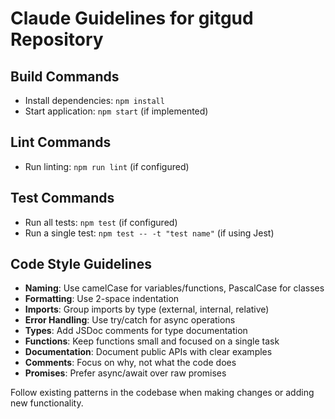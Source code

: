 # Claude Guidelines for gitgud Repository

## Build Commands
- Install dependencies: `npm install`
- Start application: `npm start` (if implemented)

## Lint Commands
- Run linting: `npm run lint` (if configured)

## Test Commands
- Run all tests: `npm test` (if configured)
- Run a single test: `npm test -- -t "test name"` (if using Jest)

## Code Style Guidelines
- **Naming**: Use camelCase for variables/functions, PascalCase for classes
- **Formatting**: Use 2-space indentation
- **Imports**: Group imports by type (external, internal, relative)
- **Error Handling**: Use try/catch for async operations
- **Types**: Add JSDoc comments for type documentation
- **Functions**: Keep functions small and focused on a single task
- **Documentation**: Document public APIs with clear examples
- **Comments**: Focus on why, not what the code does
- **Promises**: Prefer async/await over raw promises

Follow existing patterns in the codebase when making changes or adding new functionality.